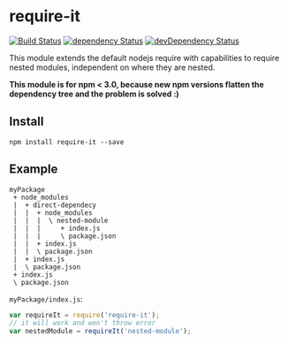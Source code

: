 # require-it

[![Build Status](https://travis-ci.org/szikszail/require-it.svg?branch=master)](https://travis-ci.org/szikszail/require-it) [![dependency Status](https://david-dm.org/szikszail/require-it.svg)](https://david-dm.org/szikszail/require-it) [![devDependency Status](https://david-dm.org/szikszail/require-it/dev-status.svg)](https://david-dm.org/szikszail/require-it#info=devDependencies)

This module extends the default nodejs require with capabilities to require nested modules, independent on where they are nested.

**This module is for npm < 3.0, because new npm versions flatten the dependency tree and the problem is solved :)**

## Install

    npm install require-it --save

## Example

    myPackage
     + node_modules
     |  + direct-dependecy
     |  |  + node_modules
     |  |  |  \ nested-module
     |  |  |     + index.js
     |  |  |     \ package.json
     |  |  + index.js
     |  |  \ package.json
     |  + index.js
     |  \ package.json
     + index.js
     \ package.json

`myPackage/index.js`:

```javascript
var requireIt = require('require-it');
// it will work and won't throw error
var nestedModule = requireIt('nested-module');
```